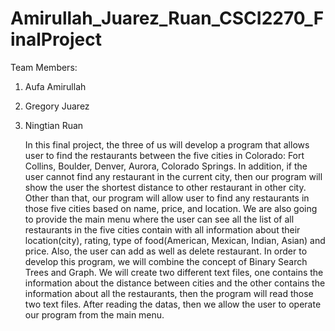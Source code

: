 # Amirullah_Juarez_Ruan_CSCI2270_FinalProject
Team Members: 
1. Aufa Amirullah
2. Gregory Juarez
3. Ningtian Ruan

    In this final project, the three of us will develop a program that allows user to find the restaurants between the five cities in
Colorado: Fort Collins, Boulder, Denver, Aurora, Colorado Springs. In addition, if the user cannot find any restaurant in the current city, then our program will show the user the shortest distance to other restaurant in other city. Other than that, our program will allow user to find any restaurants in those five cities based on name, price, and location. We are also going to provide the main menu where the user can see all the list of all restaurants in the five cities contain with all information about their location(city), rating, type of food(American, Mexican, Indian, Asian) and price. Also, the user can add as well as delete restaurant. In order to develop this program, we will combine the concept of Binary Search Trees and Graph. We will create two different text files, one contains the information about the distance between cities and the other contains the information about all the restaurants, then the program will read those two text files. After reading the datas, then we allow the user to operate our program from the main menu.  
